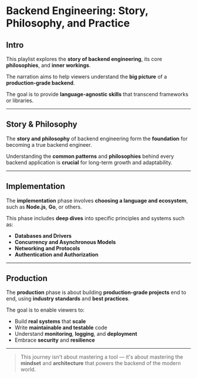 # Backend Engineering: Story, Philosophy, and Practice

## Intro

This playlist explores the **story of backend engineering**, its core **philosophies**, and **inner workings**.

The narration aims to help viewers understand the **big picture** of a **production-grade backend**.

The goal is to provide **language-agnostic skills** that transcend frameworks or libraries.

---

## Story & Philosophy

The **story and philosophy** of backend engineering form the **foundation** for becoming a true backend engineer.

Understanding the **common patterns** and **philosophies** behind every backend application is **crucial** for long-term growth and adaptability.

---

## Implementation

The **implementation** phase involves **choosing a language and ecosystem**, such as **Node.js**, **Go**, or others.

This phase includes **deep dives** into specific principles and systems such as:

- **Databases and Drivers**
- **Concurrency and Asynchronous Models**
- **Networking and Protocols**
- **Authentication and Authorization**

---

## Production

The **production** phase is about building **production-grade projects** end to end, using **industry standards** and **best practices**.

The goal is to enable viewers to:

- Build **real systems** that **scale**
- Write **maintainable and testable** code
- Understand **monitoring**, **logging**, and **deployment**
- Embrace **security** and **resilience**

---

> This journey isn't about mastering a tool — it's about mastering the **mindset** and **architecture** that powers the backend of the modern world.

